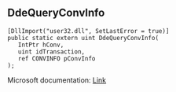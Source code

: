 ## DdeQueryConvInfo

```
[DllImport("user32.dll", SetLastError = true)]
public static extern uint DdeQueryConvInfo(
   IntPtr hConv,
   uint idTransaction,
   ref CONVINFO pConvInfo
);
```

Microsoft documentation: [Link](https://learn.microsoft.com/en-us/windows/win32/api/ddeml/nf-ddeml-ddequeryconvinfo)
